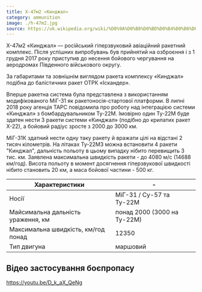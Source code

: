 ```yaml
---
title: Х-47м2 «Кинджал»
category: ammunition
image: ./h-47m2.jpg
source: https://uk.wikipedia.org/wiki/%D0%9A%D0%B8%D0%BD%D0%B4%D0%B6%D0%B0%D0%BB_(%D0%B3%D1%96%D0%BF%D0%B5%D1%80%D0%B7%D0%B2%D1%83%D0%BA%D0%BE%D0%B2%D0%B8%D0%B9_%D1%80%D0%B0%D0%BA%D0%B5%D1%82%D0%BD%D0%B8%D0%B9_%D0%BA%D0%BE%D0%BC%D0%BF%D0%BB%D0%B5%D0%BA%D1%81)
---
```


Х-47м2 «Кинджал» — російський гіперзвуковий авіаційний ракетний комплекс. Після успішних випробувань був прийнятий на озброєння і з 1 грудня 2017 року приступив до несення бойового чергування на аеродромах Південного військового округу.

За габаритами та зовнішнім виглядом ракета комплексу «Кинджал» подібна до балістичних ракет ОТРК «Іскандер».

Вперше ракетна система була представлена з використанням модифікованого МіГ-31 як ракетоносія-стартової платформи. В липні 2018 року агенція ТАРС повідомила про роботу над інтеграцією системи «Кинджал» з бомбардувальником Ту-22М. Імовірно один Ту-22М буде здатен нести 3 ракети системи «Кинджал» (подібно до крилатих ракет Х-22), а бойовий радіус зросте з 2000 до 3000 км.

МіГ-31К здатний нести одну таку ракету й вражати цілі на відстані 2 тисяч кілометрів. На літаках Ту-22М3 можна встановити 4 ракети "Кинджал", дальність польоту в цьому випадку нібито перевищить 3 тис. км. Заявлена максимальна швидкість ракети - до 4080 м/c (14688 км/год). Висота польоту в момент досягнення гіперзвукової швидкості нібито становить 20 км, а маса бойової частини - 500 кг.

| Характеристики                      | -                           |
| ----------------------------------- | --------------------------- |
| Носії                               | МіГ-31 / Су-57 та Ту-22М    |
| Майсимальна дальність ураження, км  | понад 2000 (3000 на Ту-22М) |
| Максимальна швидкість, км/год понад | 12350                       |
| Тип двигуна                         | маршовий                    |

## Відео застосування боєпропасу

https://youtu.be/D_k_aX_QeNg